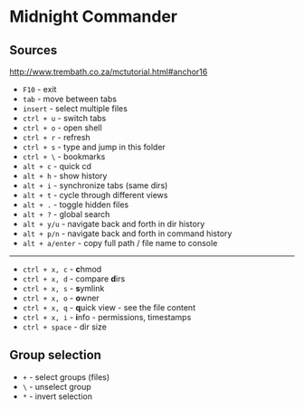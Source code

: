 # Midnight Commander

## Sources

http://www.trembath.co.za/mctutorial.html#anchor16

- `F10` - exit
- `tab` - move between tabs
- `insert` - select multiple files
- `ctrl + u` - switch tabs
- `ctrl + o` - open shell
- `ctrl + r` - refresh
- `ctrl + s` - type and jump in this folder
- `ctrl + \` - bookmarks
- `alt + c` - quick cd
- `alt + h` - show history
- `alt + i` - synchronize tabs (same dirs)
- `alt + t` - cycle through different views
- `alt + .` - toggle hidden files
- `alt + ?` - global search
- `alt + y/u` - navigate back and forth in dir history
- `alt + p/n` - navigate back and forth in command history
- `alt + a/enter` - copy full path / file name to console

---

- `ctrl + x, c` - **c**hmod
- `ctrl + x, d` - compare **d**irs
- `ctrl + x, s` - **s**ymlink
- `ctrl + x, o` - **o**wner
- `ctrl + x, q` - **q**uick view - see the file content
- `ctrl + x, i` - **i**nfo - permissions, timestamps
- `ctrl + space` - dir size

## Group selection

- `+` - select groups (files)
- `\` - unselect group
- `*` - invert selection